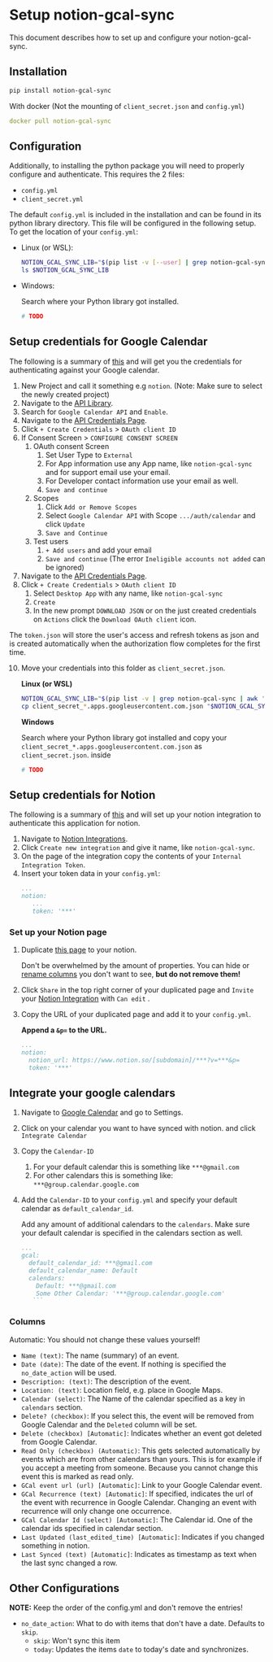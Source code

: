 # Setup notion-gcal-sync

This document describes how to set up and configure your notion-gcal-sync.

## Installation

```bash
pip install notion-gcal-sync
```

With docker (Not the mounting of `client_secret.json` and `config.yml`)

```yaml
docker pull notion-gcal-sync
```

## Configuration

Additionally, to installing the python package you will need to properly configure and authenticate. This requires the 2 files:
* `config.yml`
* `client_secret.yml`

The default `config.yml` is included in the installation and can be found in its python library directory.
This file will be configured in the following setup. To get the location of your `config.yml`:

* Linux (or WSL):
    ```bash
    NOTION_GCAL_SYNC_LIB="$(pip list -v [--user] | grep notion-gcal-sync | awk '{print $3}')/notion_gcal_sync"
    ls $NOTION_GCAL_SYNC_LIB
    ```

* Windows: 

  Search where your Python library got installed.
    ```powershell
    # TODO
    ```

## Setup credentials for Google Calendar

The following is a summary of [this](https://developers.google.com/workspace/guides/create-credentials) and will get you the credentials for authenticating against your Google calendar.

1. New Project and call it something e.g `notion`. (Note: Make sure to select the newly created project)
2. Navigate to the [API Library](https://console.cloud.google.com/apis/).
3. Search for `Google Calendar API` and `Enable`.
4. Navigate to the [API Credentials Page](https://console.cloud.google.com/apis/credentials).
5. Click `+ Create Credentials` > `OAuth client ID`
6. If Consent Screen > `CONFIGURE CONSENT SCREEN`
   1. OAuth consent Screen
      1. Set User Type to `External`
      2. For App information use any App name, like `notion-gcal-sync` and for support email use your email.
      3. For Developer contact information use your email as well.
      4. `Save and continue`
   2. Scopes
      1. Click `Add or Remove Scopes`
      2. Select `Google Calendar API` with Scope `.../auth/calendar` and click `Update`
      3. `Save and Continue`
   3. Test users
      1. `+ Add users` and add your email
      2. `Save and continue` (The error `Ineligible accounts not added` can be ignored)
7. Navigate to the [API Credentials Page](https://console.cloud.google.com/apis/credentials).
8. Click `+ Create Credentials` > `OAuth client ID`
   1. Select `Desktop App` with any name, like `notion-gcal-sync`
   2. `Create` 
   3. In the new prompt `DOWNLOAD JSON` or on the just created credentials on `Actions` click the `Download OAuth client` icon.

The `token.json` will store the user's access and refresh tokens as json and is created automatically when the authorization flow completes for the first time.

10. Move your credentials into this folder as `client_secret.json`.
    
    **Linux (or WSL)**
    ```bash
    NOTION_GCAL_SYNC_LIB="$(pip list -v | grep notion-gcal-sync | awk '{print $3}')/notion_gcal_sync"
    cp client_secret_*.apps.googleusercontent.com.json "$NOTION_GCAL_SYNC_LIB/client_secret.json"
    ```
    
    **Windows**

    Search where your Python library got installed and copy your `client_secret_*.apps.googleusercontent.com.json` as `client_secret.json`. inside
    ```powershell
    # TODO
    ```

## Setup credentials for Notion

The following is a summary of [this](https://developers.notion.com/docs/authorization) and will set up your notion integration to authenticate this application for notion.

1. Navigate to [Notion Integrations](https://www.notion.so/my-integrations).
2. Click `Create new integration` and give it name, like `notion-gcal-sync`.
3. On the page of the integration copy the contents of your `Internal Integration Token`.
4. Insert your token data in your `config.yml`:
   ```yaml
   ...
   notion:
      ...
      token: '***'
   ```

### Set up your Notion page

1. Duplicate [this page](https://virtuose.notion.site/130c26a74ca44da585506be9e8af678d?v=f76cc35334204f5abf0cd749134dc047) to your notion. 

    Don't be overwhelmed by the amount of properties. You can hide or [rename columns](#Columns) you don't want to see, **but do not remove them!**

2. Click `Share` in the top right corner of your duplicated page and `Invite` your [Notion Integration](#setup-credentials-for-notion) with `Can edit` .

3. Copy the URL of your duplicated page and add it to your `config.yml`. 
   
   **Append a `&p=` to the URL.**

    ```yaml
   ...
   notion:
      notion_url: https://www.notion.so/[subdomain]/***?v=***&p=
      token: '***'
   ```

## Integrate your google calendars

1. Navigate to [Google Calendar](https://calendar.google.com) and go to Settings.
2. Click on your calendar you want to have synced with notion. and click `Integrate Calendar`
3. Copy the `Calendar-ID`
   1. For your default calendar this is something like `***@gmail.com`
   2. For other calendars this is something like: `***@group.calendar.google.com`
4. Add the `Calendar-ID` to your `config.yml` and specify your default calendar as `default_calendar_id`.

   Add any amount of additional calendars to the `calendars`.
   Make sure your default calendar is specified in the calendars section as well.
    ```yaml
   ...
    gcal:
      default_calendar_id: ***@gmail.com
      default_calendar_name: Default
      calendars:
        Default: ***@gmail.com
        Some Other Calendar: '***@group.calendar.google.com'
       ```

### Columns

Automatic: You should not change these values yourself!

* `Name (text)`: The name (summary) of an event.
* `Date (date)`: The date of the event. If nothing is specified the `no_date_action` will be used.
* `Description: (text)`: The description of the event.
* `Location: (text)`: Location field, e.g. place in Google Maps.
* `Calendar (select)`: The Name of the calendar specified as a key in `calendars` section.
* `Delete? (checkbox)`: If you select this, the event will be removed from Google Calendar and the `Deleted` column will be set.
* `Delete (checkbox) [Automatic]`:  Indicates whether an event got deleted from Google Calendar.
* `Read Only (checkbox) (Automatic)`: This gets selected automatically by events which are from other calendars than yours. This is for example if you accept a meeting from someone. Because you cannot change this event this is marked as read only. 
* `GCal event url (url) [Automatic]`: Link to your Google Calendar event.
* `GCal Recurrence (text) [Automatic]`: If specified, indicates the url of the event with recurrence in Google Calendar. Changing an event with recurrence will only change one occurrence.
* `GCal Calendar Id (select) [Automatic]`: The Calendar id. One of the calendar ids specified in calendar section.
* `Last Updated (last_edited_time) [Automatic]`: Indicates if you changed something in notion.
* `Last Synced (text) [Automatic]`: Indicates as timestamp as text when the last sync changed a row.

## Other Configurations

**NOTE:** Keep the order of the config.yml and don't remove the entries!

* `no_date_action`: What to do with items that don't have a date. Defaults to `skip`.
    * `skip`: Won't sync this item
    * `today`: Updates the items `date` to today's date and synchronizes.